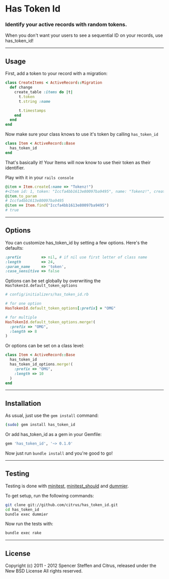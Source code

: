 Has Token Id
============

### Identify your active records with random tokens.

When you don't want your users to see a sequential ID on your records, use has_token_id!


------------------------------------------------------------------------------
Usage
------------------------------------------------------------------------------

First, add a token to your record with a migration:

```ruby
class CreateItems < ActiveRecord::Migration
  def change
    create_table :items do |t|
      t.token
      t.string :name

      t.timestamps
    end
  end
end
```


Now make sure your class knows to use it's token by calling `has_token_id`

```ruby
class Item < ActiveRecord::Base
  has_token_id  
end
```

That's basically it! Your Items will now know to use their token as their identifier.

Play with it in your `rails console`

```ruby
@item = Item.create(:name => "Tokenz!")
#<Item id: 1, token: "Iccfa4bb1613e80097ba9495", name: "Tokenz!", created_at: "2012-01-26 20:17:13", updated_at: "2012-01-26 20:17:13">
@item.to_param
# Iccfa4bb1613e80097ba9495
@item == Item.find("Iccfa4bb1613e80097ba9495")
# true
```


------------------------------------------------------------------------------
Options
------------------------------------------------------------------------------

You can customize has_token_id by setting a few options. Here's the defaults:

```ruby
:prefix         => nil, # if nil use first letter of class name 
:length         => 24,
:param_name     => 'token',
:case_sensitive => false
```


Options can be set globally by overwriting the `HasTokenId.default_token_options`

```ruby
# config/initializers/has_token_id.rb

# for one option
HasTokenId.default_token_options[:prefix] = "OMG"

# for multiple
HasTokenId.default_token_options.merge!(
  :prefix => "OMG",
  :length => 8
)
```


Or options can be set on a class level:

```ruby
class Item < ActiveRecord::Base
  has_token_id
  has_token_id_options.merge!(
    :prefix => "OMG",
    :length => 10
  )
end
```


------------------------------------------------------------------------------
Installation
------------------------------------------------------------------------------

As usual, just use the `gem install` command:

```bash
(sudo) gem install has_token_id
```
    
Or add has_token_id as a gem in your Gemfile:

```bash
gem 'has_token_id', '~> 0.1.0' 
```

Now just run `bundle install` and you're good to go!


------------------------------------------------------------------------------
Testing
------------------------------------------------------------------------------

Testing is done with [minitest](https://github.com/seattlerb/minitest), [minitest_should](https://github.com/citrus/minitest_should) and [dummier](https://github.com/citrus/dummier).

To get setup, run the following commands:

```bash
git clone git://github.com/citrus/has_token_id.git
cd has_token_id
bundle exec dummier
```

Now run the tests with:

```bash
bundle exec rake
```


------------------------------------------------------------------------------
License
------------------------------------------------------------------------------

Copyright (c) 2011 - 2012 Spencer Steffen and Citrus, released under the New BSD License All rights reserved.
